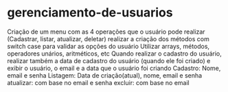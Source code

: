 # gerenciamento-de-usuarios
Criação de um menu com as 4 operações que o usuário pode realizar (Cadastrar, listar, atualizar, deletar)
realizar a criação dos métodos com switch case para validar as opções do usuário
Utilizar arrays, métodos, operadores unários, aritméticos, etc
Quando realizar o cadastro do usuário, realizar também a data de cadastro do usuário (quando ele foi criado) e exibir o usuário, o email e a data que o usuário foi criando
Cadastro: Nome, email e senha
Listagem: Data de criação(atual), nome, email e senha
atualizar: com base no email e senha
excluir: com base no email
